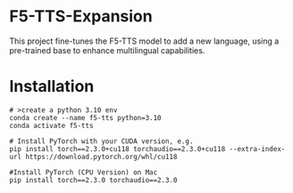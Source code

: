 # F5-TTS-Expansion
This project fine-tunes the F5-TTS model to add a new language, using a pre-trained base to enhance multilingual capabilities.

# Installation
```
# >create a python 3.10 env
conda create --name f5-tts python=3.10
conda activate f5-tts

# Install PyTorch with your CUDA version, e.g.
pip install torch==2.3.0+cu118 torchaudio==2.3.0+cu118 --extra-index-url https://download.pytorch.org/whl/cu118

#Install PyTorch (CPU Version) on Mac
pip install torch==2.3.0 torchaudio==2.3.0


